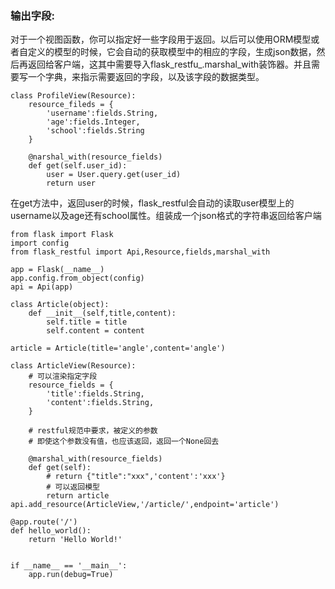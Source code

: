 ### 输出字段:

对于一个视图函数，你可以指定好一些字段用于返回。以后可以使用ORM模型或者自定义的模型的时候，它会自动的获取模型中的相应的字段，生成json数据，然后再返回给客户端，这其中需要导入flask_restfu_.marshal\_with装饰器。并且需要写一个字典，来指示需要返回的字段，以及该字段的数据类型。

```
class ProfileView(Resource):
    resource_fileds = {
        'username':fields.String,
        'age':fields.Integer,
        'school':fields.String
    }

    @narshal_with(resource_fields)
    def get(self.user_id):
        user = User.query.get(user_id)
        return user
```

在get方法中，返回user的时候，flask\_restful会自动的读取user模型上的username以及age还有school属性。组装成一个json格式的字符串返回给客户端

```
from flask import Flask
import config
from flask_restful import Api,Resource,fields,marshal_with

app = Flask(__name__)
app.config.from_object(config)
api = Api(app)

class Article(object):
    def __init__(self,title,content):
        self.title = title
        self.content = content

article = Article(title='angle',content='angle')

class ArticleView(Resource):
    # 可以渲染指定字段
    resource_fields = {
        'title':fields.String,
        'content':fields.String,
    }

    # restful规范中要求，被定义的参数
    # 即使这个参数没有值，也应该返回，返回一个None回去

    @marshal_with(resource_fields)
    def get(self):
        # return {"title":"xxx",'content':'xxx'}
        # 可以返回模型
        return article
api.add_resource(ArticleView,'/article/',endpoint='article')

@app.route('/')
def hello_world():
    return 'Hello World!'


if __name__ == '__main__':
    app.run(debug=True)

```



